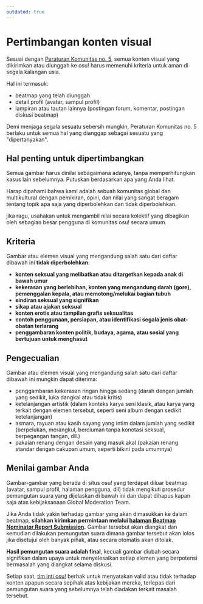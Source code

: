 ```yaml
---
outdated: true
---
```


# Pertimbangan konten visual

Sesuai dengan [Peraturan Komunitas no. 5](/wiki/Rules#peraturan-komunitas), semua konten visual yang dikirimkan atau diunggah ke osu! harus memenuhi kriteria untuk aman di segala kalangan usia.

Hal ini termasuk:

- beatmap yang telah diunggah
- detail profil (avatar, sampul profil)
- lampiran atau tautan lainnya (postingan forum, komentar, postingan diskusi beatmap)

Demi menjaga segala sesuatu sebersih mungkin, Peraturan Komunitas no. 5 berlaku untuk semua hal yang dianggap sebagai sesuatu yang "dipertanyakan".

## Hal penting untuk dipertimbangkan

Semua gambar harus dinilai sebagaimana adanya, tanpa memperhitungkan kasus lain sebelumnya. Putuskan berdasarkan apa yang Anda lihat.

Harap dipahami bahwa kami adalah sebuah komunitas global dan multikultural dengan pemikiran, opini, dan nilai yang sangat beragam tentang topik apa saja yang diperbolehkan dan tidak diperbolehkan.

jika ragu, usahakan untuk mengambil nilai secara kolektif yang dibagikan oleh sebagian besar pengguna di komunitas osu! secara umum.

## Kriteria

Gambar atau elemen visual yang mengandung salah satu dari daftar dibawah ini **tidak diperbolehkan**:

- **konten seksual yang melibatkan atau ditargetkan kepada anak di bawah umur**
- **kekerasan yang berlebihan, konten yang mengandung darah (gore), pemenggalan kepala, atau memotong/melukai bagian tubuh**
- **sindiran seksual yang signifikan**
- **sikap atau ajakan seksual**
- **konten erotis atau tampilan grafis seksualitas**
- **contoh penggunaan, persiapan, atau identifikasi segala jenis obat-obatan terlarang**
- **penggambaran konten politik, budaya, agama, atau sosial yang bertujuan untuk menghasut**

## Pengecualian

Gambar atau elemen visual yang mengandung salah satu dari daftar dibawah ini mungkin dapat diterima:

- penggambaran kekerasan ringan hingga sedang (darah dengan jumlah yang sedikit, luka dangkal atau tidak kritis)
- ketelanjangan artistik (dalam konteks karya seni klasik, atau karya yang terkait dengan elemen tersebut, seperti seni album dengan sedikit ketelanjangan)
- asmara, rayuan atau kasih sayang yang intim dalam jumlah yang sedikit (berpelukan, merangkul, berciuman tanpa konotasi seksual, berpegangan tangan, dll.)
- pakaian renang dengan desain yang masuk akal (pakaian renang standar dengan cakupan umum, seperti bikini pada umumnya)

## Menilai gambar Anda

Gambar-gambar yang berada di situs osu! yang terdapat diluar beatmap (avatar, sampul profil, halaman pengguna, dll) tidak mengikuti prosedur pemungutan suara yang dijelaskan di bawah ini dan dapat dihapus kapan saja atas kebijaksanaan Global Moderation Team.

Jika Anda tidak yakin terhadap gambar yang akan dimasukkan ke dalam beatmap, **silahkan kirimkan permintaan melalui [halaman Beatmap Nominator Report Submission](https://bn.mappersguild.com/reports).** Gambar tersebut akan diangkat dan kemudian dilakukan pemungutan suara dimana gambar tersebut akan lolos jika disetujui oleh banyak pihak, atau secara otomatis akan ditolak.

**Hasil pemungutan suara adalah final**, kecuali gambar diubah secara signifikan dalam upaya untuk menyelesaikan setiap elemen yang berpotensi bermasalah yang diangkat selama diskusi.

Setiap saat, [tim inti osu!](/wiki/People/The_Team) berhak untuk menyatakan valid atau tidak terhadap konten apapun secara sepihak atas kebijakan mereka, terlepas dari pemungutan suara yang sebelumnya telah diadakan terkait masalah tersebut.
